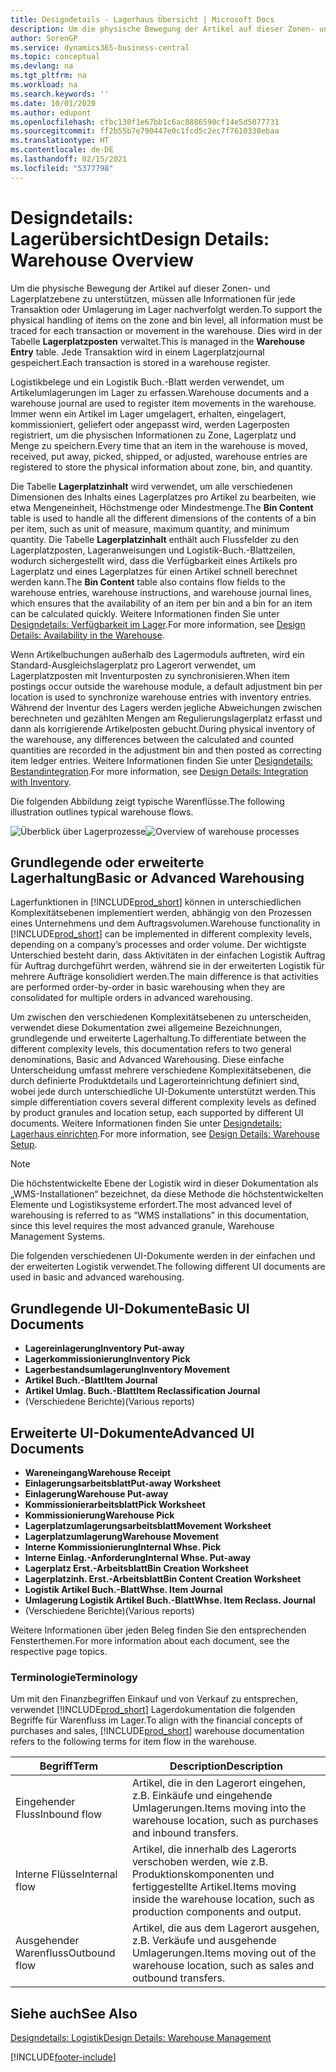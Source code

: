 ```yaml
---
title: Designdetails - Lagerhaus Übersicht | Microsoft Docs
description: Um die physische Bewegung der Artikel auf dieser Zonen- und Lagerplatzebene zu unterstützen, müssen alle Informationen für jede Transaktion oder Umlagerung im Lager nachverfolgt werden. Dies wird in der Tabelle **Lagerplatzposten** verwaltet. Jede Transaktion wird in einem Lagerplatzjournal gespeichert.
author: SorenGP
ms.service: dynamics365-business-central
ms.topic: conceptual
ms.devlang: na
ms.tgt_pltfrm: na
ms.workload: na
ms.search.keywords: ''
ms.date: 10/01/2020
ms.author: edupont
ms.openlocfilehash: cfbc130f1e67bb1c6ac8886590cf14e5d5077731
ms.sourcegitcommit: ff2b55b7e790447e0c1fcd5c2ec7f7610338ebaa
ms.translationtype: HT
ms.contentlocale: de-DE
ms.lasthandoff: 02/15/2021
ms.locfileid: "5377798"
---
```

# <a name="design-details-warehouse-overview"></a><span data-ttu-id="4bf02-105">Designdetails: Lagerübersicht</span><span class="sxs-lookup"><span data-stu-id="4bf02-105">Design Details: Warehouse Overview</span></span>
<span data-ttu-id="4bf02-106">Um die physische Bewegung der Artikel auf dieser Zonen- und Lagerplatzebene zu unterstützen, müssen alle Informationen für jede Transaktion oder Umlagerung im Lager nachverfolgt werden.</span><span class="sxs-lookup"><span data-stu-id="4bf02-106">To support the physical handling of items on the zone and bin level, all information must be traced for each transaction or movement in the warehouse.</span></span> <span data-ttu-id="4bf02-107">Dies wird in der Tabelle **Lagerplatzposten** verwaltet.</span><span class="sxs-lookup"><span data-stu-id="4bf02-107">This is managed in the **Warehouse Entry** table.</span></span> <span data-ttu-id="4bf02-108">Jede Transaktion wird in einem Lagerplatzjournal gespeichert.</span><span class="sxs-lookup"><span data-stu-id="4bf02-108">Each transaction is stored in a warehouse register.</span></span>  

<span data-ttu-id="4bf02-109">Logistikbelege und ein Logistik Buch.-Blatt werden verwendet, um Artikelumlagerungen im Lager zu erfassen.</span><span class="sxs-lookup"><span data-stu-id="4bf02-109">Warehouse documents and a warehouse journal are used to register item movements in the warehouse.</span></span> <span data-ttu-id="4bf02-110">Immer wenn ein Artikel im Lager umgelagert, erhalten, eingelagert, kommissioniert, geliefert oder angepasst wird, werden Lagerposten registriert, um die physischen Informationen zu Zone, Lagerplatz und Menge zu speichern.</span><span class="sxs-lookup"><span data-stu-id="4bf02-110">Every time that an item in the warehouse is moved, received, put away, picked, shipped, or adjusted, warehouse entries are registered to store the physical information about zone, bin, and quantity.</span></span>

<span data-ttu-id="4bf02-111">Die Tabelle **Lagerplatzinhalt** wird verwendet, um alle verschiedenen Dimensionen des Inhalts eines Lagerplatzes pro Artikel zu bearbeiten, wie etwa Mengeneinheit, Höchstmenge oder Mindestmenge.</span><span class="sxs-lookup"><span data-stu-id="4bf02-111">The **Bin Content** table is used to handle all the different dimensions of the contents of a bin per item, such as unit of measure, maximum quantity, and minimum quantity.</span></span> <span data-ttu-id="4bf02-112">Die Tabelle **Lagerplatzinhalt** enthält auch Flussfelder zu den Lagerplatzposten, Lageranweisungen und Logistik-Buch.-Blattzeilen, wodurch sichergestellt wird, dass die Verfügbarkeit eines Artikels pro Lagerplatz und eines Lagerplatzes für einen Artikel schnell berechnet werden kann.</span><span class="sxs-lookup"><span data-stu-id="4bf02-112">The **Bin Content** table also contains flow fields to the warehouse entries, warehouse instructions, and warehouse journal lines, which ensures that the availability of an item per bin and a bin for an item can be calculated quickly.</span></span> <span data-ttu-id="4bf02-113">Weitere Informationen finden Sie unter [Designdetails: Verfügbarkeit im Lager](design-details-availability-in-the-warehouse.md).</span><span class="sxs-lookup"><span data-stu-id="4bf02-113">For more information, see [Design Details: Availability in the Warehouse](design-details-availability-in-the-warehouse.md).</span></span>  

<span data-ttu-id="4bf02-114">Wenn Artikelbuchungen außerhalb des Lagermoduls auftreten, wird ein Standard-Ausgleichslagerplatz pro Lagerort verwendet, um Lagerplatzposten mit Inventurposten zu synchronisieren.</span><span class="sxs-lookup"><span data-stu-id="4bf02-114">When item postings occur outside the warehouse module, a default adjustment bin per location is used to synchronize warehouse entries with inventory entries.</span></span> <span data-ttu-id="4bf02-115">Während der Inventur des Lagers werden jegliche Abweichungen zwischen berechneten und gezählten Mengen am Regulierungslagerplatz erfasst und dann als korrigierende Artikelposten gebucht.</span><span class="sxs-lookup"><span data-stu-id="4bf02-115">During physical inventory of the warehouse, any differences between the calculated and counted quantities are recorded in the adjustment bin and then posted as correcting item ledger entries.</span></span> <span data-ttu-id="4bf02-116">Weitere Informationen finden Sie unter [Designdetails: Bestandintegration](design-details-integration-with-inventory.md).</span><span class="sxs-lookup"><span data-stu-id="4bf02-116">For more information, see [Design Details: Integration with Inventory](design-details-integration-with-inventory.md).</span></span>  

<span data-ttu-id="4bf02-117">Die folgenden Abbildung zeigt typische Warenflüsse.</span><span class="sxs-lookup"><span data-stu-id="4bf02-117">The following illustration outlines typical warehouse flows.</span></span>  

<span data-ttu-id="4bf02-118">![Überblick über Lagerprozesse](media/design_details_warehouse_management_overview.png "Überblick über Lagerprozesse")</span><span class="sxs-lookup"><span data-stu-id="4bf02-118">![Overview of warehouse processes](media/design_details_warehouse_management_overview.png "Overview of warehouse processes")</span></span>  

## <a name="basic-or-advanced-warehousing"></a><span data-ttu-id="4bf02-119">Grundlegende oder erweiterte Lagerhaltung</span><span class="sxs-lookup"><span data-stu-id="4bf02-119">Basic or Advanced Warehousing</span></span>  
<span data-ttu-id="4bf02-120">Lagerfunktionen in [!INCLUDE[prod_short](includes/prod_short.md)] können in unterschiedlichen Komplexitätsebenen implementiert werden, abhängig von den Prozessen eines Unternehmens und dem Auftragsvolumen.</span><span class="sxs-lookup"><span data-stu-id="4bf02-120">Warehouse functionality in [!INCLUDE[prod_short](includes/prod_short.md)] can be implemented in different complexity levels, depending on a company’s processes and order volume.</span></span> <span data-ttu-id="4bf02-121">Der wichtigste Unterschied besteht darin, dass Aktivitäten in der einfachen Logistik Auftrag für Auftrag durchgeführt werden, während sie in der erweiterten Logistik für mehrere Aufträge konsolidiert werden.</span><span class="sxs-lookup"><span data-stu-id="4bf02-121">The main difference is that activities are performed order-by-order in basic warehousing when they are consolidated for multiple orders in advanced warehousing.</span></span>  

 <span data-ttu-id="4bf02-122">Um zwischen den verschiedenen Komplexitätsebenen zu unterscheiden, verwendet diese Dokumentation zwei allgemeine Bezeichnungen, grundlegende und erweiterte Lagerhaltung.</span><span class="sxs-lookup"><span data-stu-id="4bf02-122">To differentiate between the different complexity levels, this documentation refers to two general denominations, Basic and Advanced Warehousing.</span></span> <span data-ttu-id="4bf02-123">Diese einfache Unterscheidung umfasst mehrere verschiedene Komplexitätsebenen, die durch definierte Produktdetails und Lagerorteinrichtung definiert sind, wobei jede durch unterschiedliche UI-Dokumente unterstützt werden.</span><span class="sxs-lookup"><span data-stu-id="4bf02-123">This simple differentiation covers several different complexity levels as defined by product granules and location setup, each supported by different UI documents.</span></span> <span data-ttu-id="4bf02-124">Weitere Informationen finden Sie unter [Designdetails: Lagerhaus einrichten](design-details-warehouse-setup.md).</span><span class="sxs-lookup"><span data-stu-id="4bf02-124">For more information, see [Design Details: Warehouse Setup](design-details-warehouse-setup.md).</span></span>  

> [!NOTE]  
>  <span data-ttu-id="4bf02-125">Die höchstentwickelte Ebene der Logistik wird in dieser Dokumentation als „WMS-Installationen“ bezeichnet, da diese Methode die höchstentwickelten Elemente und Logistiksysteme erfordert.</span><span class="sxs-lookup"><span data-stu-id="4bf02-125">The most advanced level of warehousing is referred to as “WMS installations” in this documentation, since this level requires the most advanced granule, Warehouse Management Systems.</span></span>  

 <span data-ttu-id="4bf02-126">Die folgenden verschiedenen UI-Dokumente werden in der einfachen und der erweiterten Logistik verwendet.</span><span class="sxs-lookup"><span data-stu-id="4bf02-126">The following different UI documents are used in basic and advanced warehousing.</span></span>  

## <a name="basic-ui-documents"></a><span data-ttu-id="4bf02-127">Grundlegende UI-Dokumente</span><span class="sxs-lookup"><span data-stu-id="4bf02-127">Basic UI Documents</span></span>  

-   <span data-ttu-id="4bf02-128">**Lagereinlagerung**</span><span class="sxs-lookup"><span data-stu-id="4bf02-128">**Inventory Put-away**</span></span>  
-   <span data-ttu-id="4bf02-129">**Lagerkommissionierung**</span><span class="sxs-lookup"><span data-stu-id="4bf02-129">**Inventory Pick**</span></span>  
-   <span data-ttu-id="4bf02-130">**Lagerbestandsumlagerung**</span><span class="sxs-lookup"><span data-stu-id="4bf02-130">**Inventory Movement**</span></span>  
-   <span data-ttu-id="4bf02-131">**Artikel Buch.-Blatt**</span><span class="sxs-lookup"><span data-stu-id="4bf02-131">**Item Journal**</span></span>  
-   <span data-ttu-id="4bf02-132">**Artikel Umlag. Buch.-Blatt**</span><span class="sxs-lookup"><span data-stu-id="4bf02-132">**Item Reclassification Journal**</span></span>  
-   <span data-ttu-id="4bf02-133">(Verschiedene Berichte)</span><span class="sxs-lookup"><span data-stu-id="4bf02-133">(Various reports)</span></span>  

## <a name="advanced-ui-documents"></a><span data-ttu-id="4bf02-134">Erweiterte UI-Dokumente</span><span class="sxs-lookup"><span data-stu-id="4bf02-134">Advanced UI Documents</span></span>  

-   <span data-ttu-id="4bf02-135">**Wareneingang**</span><span class="sxs-lookup"><span data-stu-id="4bf02-135">**Warehouse Receipt**</span></span>  
-   <span data-ttu-id="4bf02-136">**Einlagerungsarbeitsblatt**</span><span class="sxs-lookup"><span data-stu-id="4bf02-136">**Put-away Worksheet**</span></span>  
-   <span data-ttu-id="4bf02-137">**Einlagerung**</span><span class="sxs-lookup"><span data-stu-id="4bf02-137">**Warehouse Put-away**</span></span>  
-   <span data-ttu-id="4bf02-138">**Kommissionierarbeitsblatt**</span><span class="sxs-lookup"><span data-stu-id="4bf02-138">**Pick Worksheet**</span></span>  
-   <span data-ttu-id="4bf02-139">**Kommissionierung**</span><span class="sxs-lookup"><span data-stu-id="4bf02-139">**Warehouse Pick**</span></span>  
-   <span data-ttu-id="4bf02-140">**Lagerplatzumlagerungsarbeitsblatt**</span><span class="sxs-lookup"><span data-stu-id="4bf02-140">**Movement Worksheet**</span></span>  
-   <span data-ttu-id="4bf02-141">**Lagerplatzumlagerung**</span><span class="sxs-lookup"><span data-stu-id="4bf02-141">**Warehouse Movement**</span></span>  
-   <span data-ttu-id="4bf02-142">**Interne Kommissionierung**</span><span class="sxs-lookup"><span data-stu-id="4bf02-142">**Internal Whse. Pick**</span></span>  
-   <span data-ttu-id="4bf02-143">**Interne Einlag.-Anforderung**</span><span class="sxs-lookup"><span data-stu-id="4bf02-143">**Internal Whse. Put-away**</span></span>  
-   <span data-ttu-id="4bf02-144">**Lagerplatz Erst.-Arbeitsblatt**</span><span class="sxs-lookup"><span data-stu-id="4bf02-144">**Bin Creation Worksheet**</span></span>  
-   <span data-ttu-id="4bf02-145">**Lagerplatzinh. Erst.-Arbeitsblatt**</span><span class="sxs-lookup"><span data-stu-id="4bf02-145">**Bin Content Creation Worksheet**</span></span>  
-   <span data-ttu-id="4bf02-146">**Logistik Artikel Buch.-Blatt**</span><span class="sxs-lookup"><span data-stu-id="4bf02-146">**Whse. Item Journal**</span></span>  
-   <span data-ttu-id="4bf02-147">**Umlagerung Logistik Artikel Buch.-Blatt**</span><span class="sxs-lookup"><span data-stu-id="4bf02-147">**Whse. Item Reclass. Journal**</span></span>  
-   <span data-ttu-id="4bf02-148">(Verschiedene Berichte)</span><span class="sxs-lookup"><span data-stu-id="4bf02-148">(Various reports)</span></span>  

<span data-ttu-id="4bf02-149">Weitere Informationen über jeden Beleg finden Sie den entsprechenden Fensterthemen.</span><span class="sxs-lookup"><span data-stu-id="4bf02-149">For more information about each document, see the respective page topics.</span></span>  

### <a name="terminology"></a><span data-ttu-id="4bf02-150">Terminologie</span><span class="sxs-lookup"><span data-stu-id="4bf02-150">Terminology</span></span>  
<span data-ttu-id="4bf02-151">Um mit den Finanzbegriffen Einkauf und von Verkauf zu entsprechen, verwendet [!INCLUDE[prod_short](includes/prod_short.md)] Lagerdokumentation die folgenden Begriffe für Warenfluss im Lager.</span><span class="sxs-lookup"><span data-stu-id="4bf02-151">To align with the financial concepts of purchases and sales, [!INCLUDE[prod_short](includes/prod_short.md)] warehouse documentation refers to the following terms for item flow in the warehouse.</span></span>  

|<span data-ttu-id="4bf02-152">Begriff</span><span class="sxs-lookup"><span data-stu-id="4bf02-152">Term</span></span>|<span data-ttu-id="4bf02-153">Description</span><span class="sxs-lookup"><span data-stu-id="4bf02-153">Description</span></span>|  
|----------|---------------------------------------|  
|<span data-ttu-id="4bf02-154">Eingehender Fluss</span><span class="sxs-lookup"><span data-stu-id="4bf02-154">Inbound flow</span></span>|<span data-ttu-id="4bf02-155">Artikel, die in den Lagerort eingehen, z.B. Einkäufe und eingehende Umlagerungen.</span><span class="sxs-lookup"><span data-stu-id="4bf02-155">Items moving into the warehouse location, such as purchases and inbound transfers.</span></span>|  
|<span data-ttu-id="4bf02-156">Interne Flüsse</span><span class="sxs-lookup"><span data-stu-id="4bf02-156">Internal flow</span></span>|<span data-ttu-id="4bf02-157">Artikel, die innerhalb des Lagerorts verschoben werden, wie z.B. Produktionskomponenten und fertiggestellte Artikel.</span><span class="sxs-lookup"><span data-stu-id="4bf02-157">Items moving inside the warehouse location, such as production components and output.</span></span>|  
|<span data-ttu-id="4bf02-158">Ausgehender Warenfluss</span><span class="sxs-lookup"><span data-stu-id="4bf02-158">Outbound flow</span></span>|<span data-ttu-id="4bf02-159">Artikel, die aus dem Lagerort ausgehen, z.B. Verkäufe und ausgehende Umlagerungen.</span><span class="sxs-lookup"><span data-stu-id="4bf02-159">Items moving out of the warehouse location, such as sales and outbound transfers.</span></span>|  

## <a name="see-also"></a><span data-ttu-id="4bf02-160">Siehe auch</span><span class="sxs-lookup"><span data-stu-id="4bf02-160">See Also</span></span>  
 [<span data-ttu-id="4bf02-161">Designdetails: Logistik</span><span class="sxs-lookup"><span data-stu-id="4bf02-161">Design Details: Warehouse Management</span></span>](design-details-warehouse-management.md)


[!INCLUDE[footer-include](includes/footer-banner.md)]